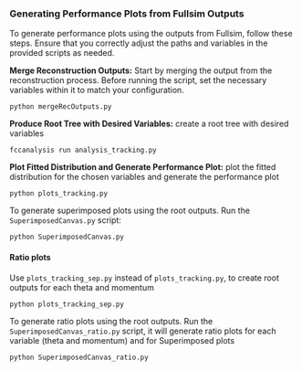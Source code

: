 ### Generating Performance Plots from Fullsim Outputs

To generate performance plots using the outputs from Fullsim, follow these steps. Ensure that you correctly adjust the paths and variables in the provided scripts as needed.

**Merge Reconstruction Outputs:** Start by merging the output from the reconstruction process. Before running the script, set the necessary variables within it to match your configuration.

```
python mergeRecOutputs.py
```

**Produce Root Tree with Desired Variables:** create a root tree with desired variables

```
fccanalysis run analysis_tracking.py 
```

**Plot Fitted Distribution and Generate Performance Plot:** plot the fitted distribution for the chosen variables and generate the performance plot

```
python plots_tracking.py 
```

To generate superimposed plots using the root outputs. Run the ```SuperimposedCanvas.py``` script:

```
python SuperimposedCanvas.py
```

#### Ratio plots

Use ```plots_tracking_sep.py``` instead of ```plots_tracking.py```, to create root outputs for each theta and momentum

```
python plots_tracking_sep.py
```

To generate ratio plots using the root outputs. Run the ```SuperimposedCanvas_ratio.py``` script, it will generate ratio plots for each variable (theta and momentum) and for Superimposed plots

```
python SuperimposedCanvas_ratio.py
```
